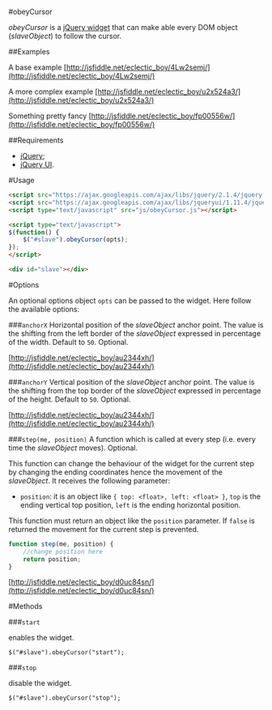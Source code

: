 #obeyCursor

*obeyCursor* is a [jQuery widget](https://learn.jquery.com/plugins/stateful-plugins-with-widget-factory/) that can make able every DOM object (*slaveObject*) to follow the cursor.


##Examples

A base example [http://jsfiddle.net/eclectic_boy/4Lw2semj/](http://jsfiddle.net/eclectic_boy/4Lw2semj/)

A more complex example [http://jsfiddle.net/eclectic_boy/u2x524a3/](http://jsfiddle.net/eclectic_boy/u2x524a3/)

Something pretty fancy [http://jsfiddle.net/eclectic_boy/fp00556w/](http://jsfiddle.net/eclectic_boy/fp00556w/)


##Requirements

 - [jQuery](https://jquery.com/);
 - [jQuery UI](https://jqueryui.com/).

#Usage

```html    
<script src="https://ajax.googleapis.com/ajax/libs/jquery/2.1.4/jquery.min.js"></script>
<script src="https://ajax.googleapis.com/ajax/libs/jqueryui/1.11.4/jquery-ui.min.js"></script>
<script type="text/javascript" src="js/obeyCursor.js"></script>

<script type="text/javascript">
$(function() {
	$("#slave").obeyCursor(opts);
});
</script>

<div id="slave"></div>
```

#Options

An optional options object `opts` can be passed to the widget. Here follow the available options:

###`anchorX`
Horizontal position of the *slaveObject* anchor point. The value is the shifting from the left border of the *slaveObject* expressed in percentage of the width. Default to `50`. Optional.

[http://jsfiddle.net/eclectic_boy/au2344xh/](http://jsfiddle.net/eclectic_boy/au2344xh/)

###`anchorY`
Vertical position of the *slaveObject* anchor point. The value is the shifting from the top border of the *slaveObject* expressed in percentage of the height. Default to `50`. Optional.

[http://jsfiddle.net/eclectic_boy/au2344xh/](http://jsfiddle.net/eclectic_boy/au2344xh/)

###`step(me, position)`
A function which is called at every step (i.e. every time the *slaveObject* moves). Optional.

This function can change the behaviour of the widget for the current step by changing the ending coordinates hence the movement of the *slaveObject*.
It receives the following parameter:

 - `position`: it is an object like `{ top: <float>, left: <float> }`, `top` is the ending vertical top position, `left` is the ending horizontal position.

This function must return an object like the `position` parameter.
If `false` is returned the movement for the current step is prevented.

```javascript
function step(me, position) {
	//change position here
	return position;
}
```

[http://jsfiddle.net/eclectic_boy/d0uc84sn/](http://jsfiddle.net/eclectic_boy/d0uc84sn/)

#Methods

###`start`

enables the widget.
```
$("#slave").obeyCursor("start");
```

###`stop`

disable the widget.
```
$("#slave").obeyCursor("stop");
```